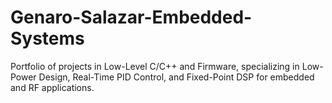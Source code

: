 # Genaro-Salazar-Embedded-Systems
Portfolio of projects in Low-Level C/C++ and Firmware, specializing in Low-Power Design, Real-Time PID Control, and Fixed-Point DSP for embedded and RF applications.
